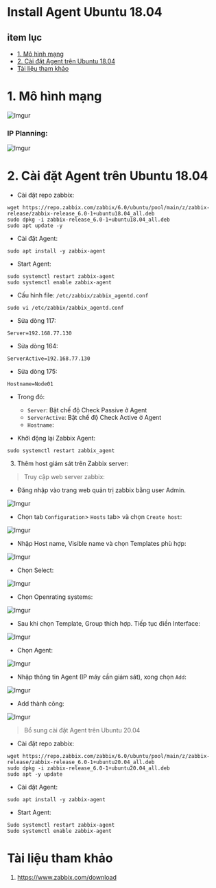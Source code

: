 <h1> Install Agent Ubuntu 18.04 </h1>


<h2> item lục </h2>

- [1. Mô hình mạng](#1-mô-hình-mạng)
- [2. Cài đặt Agent trên Ubuntu 18.04](#2-cài-đặt-agent-trên-ubuntu-1804)
- [Tài liệu tham khảo](#tài-liệu-tham-khảo)

# 1. Mô hình mạng

![Imgur](https://i.imgur.com/CualjCH.png)

<h3> IP Planning: </h3>

![Imgur](https://i.imgur.com/IVmEum8.png)

# 2. Cài đặt Agent trên Ubuntu 18.04

- Cài đặt repo zabbix:
```
wget https://repo.zabbix.com/zabbix/6.0/ubuntu/pool/main/z/zabbix-release/zabbix-release_6.0-1+ubuntu18.04_all.deb
sudo dpkg -i zabbix-release_6.0-1+ubuntu18.04_all.deb
sudo apt update -y
```
- Cài đặt Agent:
```
sudo apt install -y zabbix-agent
```
- Start Agent:
```
sudo systemctl restart zabbix-agent
sudo systemctl enable zabbix-agent
```

- Cấu hình file: `/etc/zabbix/zabbix_agentd.conf`
```
sudo vi /etc/zabbix/zabbix_agentd.conf
```
- Sửa dòng 117:
```
Server=192.168.77.130
```
- Sửa dòng 164:
```
ServerActive=192.168.77.130
```
- Sửa dòng 175:
```
Hostname=Node01
```

- Trong đó:
  - `Server`: Bật chế độ Check Passive ở Agent
  - `ServerActive`: Bật chế độ Check Active ở Agent
  - `Hostname`:

- Khởi động lại Zabbix Agent:
```
sudo systemctl restart zabbix_agent
```

3. Thêm host giám sát trên Zabbix server:
> Truy cập web server zabbix:

- Đăng nhập vào trang web quản trị zabbix bằng user Admin. 

![Imgur](https://i.imgur.com/5wEuwIp.png)

- Chọn tab `Configuration`> `Hosts` tab> và chọn `Create host`:

![Imgur](https://i.imgur.com/RPgUZXA.png)

- Nhập Host name, Visible name và chọn Templates phù hợp:

![Imgur](https://i.imgur.com/Cin4BuJ.png)

- Chọn Select:

![Imgur](https://i.imgur.com/MkQoMem.png)

- Chọn Openrating systems:

![Imgur](https://i.imgur.com/EGQSx0K.png)

- Sau khi chọn Template, Group thích hợp. Tiếp tục điền Interface:

![Imgur](https://i.imgur.com/GDiXuvE.png)

- Chọn Agent:

![Imgur](https://i.imgur.com/QfCd2Q5.png)

- Nhập thông tin Agent (IP máy cần giám sát), xong chọn `Add`:

![Imgur](https://i.imgur.com/YCqiuu8.png)

- Add thành công:

![Imgur](https://i.imgur.com/xLb4jIB.png)

> Bổ sung cài đặt Agent trên Ubuntu 20.04
- Cài đặt repo zabbix:
```
wget https://repo.zabbix.com/zabbix/6.0/ubuntu/pool/main/z/zabbix-release/zabbix-release_6.0-1+ubuntu20.04_all.deb
sudo dpkg -i zabbix-release_6.0-1+ubuntu20.04_all.deb
sudo apt -y update
```
- Cài đặt Agent:
```
sudo apt install -y zabbix-agent
```
- Start Agent:
```
Sudo systemctl restart zabbix-agent
Sudo systemctl enable zabbix-agent
```

# Tài liệu tham khảo

1. https://www.zabbix.com/download